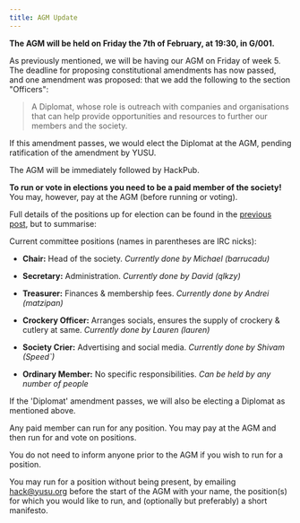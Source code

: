```yaml
---
title: AGM Update
---
```


**The AGM will be held on Friday the 7th of February, at 19:30, in
  G/001.**

As previously mentioned, we will be having our AGM on Friday of week
5. The deadline for proposing constitutional amendments has now
passed, and one amendment was proposed: that we add the following to
the section "Officers":

> A Diplomat, whose role is outreach with companies and organisations
> that can help provide opportunities and resources to further our
> members and the society.

If this amendment passes, we would elect the Diplomat at the AGM,
pending ratification of the amendment by YUSU.

The AGM will be immediately followed by HackPub.

**To run or vote in elections you need to be a paid member of the
society!** You may, however, pay at the AGM (before running or
voting).

Full details of the positions up for election can be found in the
[previous post](/news/2014-01-22-agm.html), but to summarise:

Current committee positions (names in parentheses are IRC nicks):

 - **Chair:** Head of the society. *Currently done by Michael
     (barrucadu)*

 - **Secretary:** Administration. *Currently done by
     David (qlkzy)*

 - **Treasurer:** Finances & membership fees. *Currently done by
     Andrei (matzipan)*

 - **Crockery Officer:** Arranges socials, ensures the supply of
     crockery & cutlery at same. *Currently done by Lauren (lauren)*

 - **Society Crier:** Advertising and social media. *Currently done by
     Shivam (Speed\`)*

 - **Ordinary Member:** No specific responsibilities. *Can be held by
     any number of people*

If the 'Diplomat' amendment passes, we will also be electing a
Diplomat as mentioned above.

Any paid member can run for any position. You may pay at the AGM and
then run for and vote on positions.

You do not need to inform anyone prior to the AGM if you wish to run
for a position.

You may run for a position without being present, by emailing
hack@yusu.org before the start of the AGM with your name, the
position(s) for which you would like to run, and (optionally but
preferably) a short manifesto.
